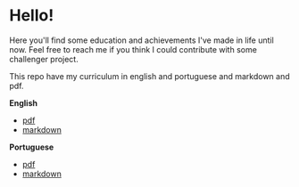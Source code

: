 # Hello!

Here you'll find some education and achievements I've made in life until now. Feel free to reach me if you think I could contribute with some challenger project.

This repo have my curriculum in english and portuguese and markdown and pdf.

**English**

* [pdf](vitor_bellini.pdf)
* [markdown](vitor_bellini.md)

**Portuguese**

* [pdf](vitor_bellini-PT.pdf)
* [markdown](vitor_bellini-PT.md)
